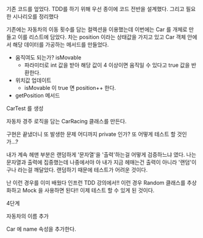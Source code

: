 기존 코드를 엎었다. TDD를 하기 위해 우선 종이에 코드 전반을 설계했다. 그리고 필요한 시나리오를 정리했다 

기존에는 자동차의 이동 횟수를 담는 컬렉션을 이용했는데 이번에는 Car 를 개체로 만들고 이를 리스트에 담았다. 차는 position 이라는 상태값을 가지고 있고 Car 객체 안에서 해당 데이터를 가공하는 메서드를 만들었다. 

- 움직여도 되는가? isMovable
	- 파라미터로 int 값을 받아 해당 값이 4 이상이면 움직일 수 있다고 true 값을 반환한다.
- 위치값 업데이트 
	- isMovable 이 true 면 position++ 한다. 
- getPosition 메서드

CarTest 를 생성 


자동차 경주 로직을 담는 CarRacing 클래스를 만든다. 



구현은 끝냈더니 또 발생한 문제 어디까지 private 인가? 
또 어떻게 테스트 할 것인가...? 

내가 계속 헤맨 부분은 랜덤하게 '문자열'을 '출력'하는걸 어떻게 검증하느냐 였다.
나는 문자열과 출력에 집중했는데 나중에서야 아 내가 지금 헤매는건 출력이 아니라 '랜덤'이구나 라는걸 깨달았다. 랜덤하기 때문에 테스트가 어려운 것이다.

난 이런 경우를 이미 배웠다 인프런 TDD 강의에서!! 이런 경우 Random 클래스를 추상화하고 Mock 을 사용하면 된다!! 이제 테스트 할 수 있게 된 것이다. 


4단계 

자동차의 이름 추가 

Car 에 name 속성을 추가한다. 


